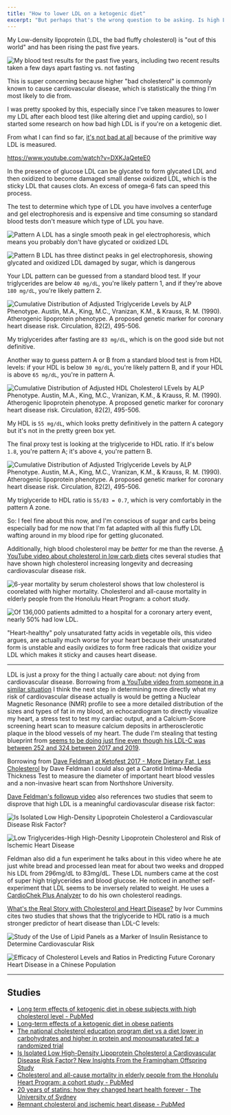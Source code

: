 ```yaml
---
title: "How to lower LDL on a ketogenic diet"
excerpt: "But perhaps that's the wrong question to be asking. Is high LDL on a ketogenic diet even bad?"
---
```


My Low-density lipoprotein (LDL, the bad fluffy cholesterol) is "out of this world" and has been rising the past five years.

![My blood test results for the past five years, including two recent results taken a few days apart fasting vs. not fasting](https://res.cloudinary.com/genco/image/upload/v1611630231/c/xn4t.png)

This is super concerning because higher "bad cholesterol" is commonly known to cause cardiovascular disease, which is statistically the thing I'm most likely to die from.

I was pretty spooked by this, especially since I've taken measures to lower my LDL after each blood test (like altering diet and upping cardio), so I started some research on how bad high LDL is if you're on a ketogenic diet.

From what I can find so far, [it's not bad at all](https://www.youtube.com/watch?v=DXKJaQeteE0) because of the primitive way LDL is measured.

https://www.youtube.com/watch?v=DXKJaQeteE0

In the presence of glucose LDL can be glycated to form glycated LDL and then oxidized to become damaged small dense oxidized LDL, which is the sticky LDL that causes clots. An excess of omega-6 fats can speed this process.

The test to determine which type of LDL you have involves a centerfuge and gel electrophoresis and is expensive and time consuming so standard blood tests don't measure which type of LDL you have.

![Pattern A LDL has a single smooth peak in gel electrophoresis, which means you probably don't have glycated or oxidized LDL](https://res.cloudinary.com/genco/image/upload/v1611633738/c/qPuo.png)

![Pattern B LDL has three distinct peaks in gel electrophoresis, showing glycated and oxidized LDL damaged by sugar, which is dangerous](https://res.cloudinary.com/genco/image/upload/v1611633910/c/SQET.png)

Your LDL pattern can be guessed from a standard blood test. If your triglycerides are below `40 mg/dL`, you're likely pattern 1, and if they're above `180 mg/dL`, you're likely pattern 2.

![Cumulative Distribution of Adjusted Triglyceride Levels by ALP Phenotype. Austin, M.A., King, M.C., Vranizan, K.M., & Krauss, R. M. (1990). Atherogenic lipoprotein phenotype. A proposed genetic marker for coronary heart disease risk. Circulation, 82(2), 495-506.](https://res.cloudinary.com/genco/image/upload/v1611635403/c/iNWm.png)

My triglycerides after fasting are `83 mg/dL`, which is on the good side but not definitive.

Another way to guess pattern A or B from a standard blood test is from HDL levels: if your HDL is below `30 mg/dL`, you're likely pattern B, and if your HDL is above `65 mg/dL`, you're in pattern A.

![Cumulative Distribution of Adjusted HDL Cholesterol LEvels by ALP Phenotype. Austin, M.A., King, M.C., Vranizan, K.M., & Krauss, R. M. (1990). Atherogenic lipoprotein phenotype. A proposed genetic marker for coronary heart disease risk. Circulation, 82(2), 495-506.](https://res.cloudinary.com/genco/image/upload/v1611635315/c/PJQk.png)

My HDL is `55 mg/dL`, which looks pretty definitively in the pattern A category but it's not in the pretty green box yet.

The final proxy test is looking at the triglyceride to HDL ratio. If it's below `1.8`, you're pattern A; it's above `4`, you're pattern B.

![Cumulative Distribution of Adjusted Triglyceride Levels by ALP Phenotype. Austin, M.A., King, M.C., Vranizan, K.M., & Krauss, R. M. (1990). Atherogenic lipoprotein phenotype. A proposed genetic marker for coronary heart disease risk. Circulation, 82(2), 495-506.](https://res.cloudinary.com/genco/image/upload/v1627418645/c/A2Hg.png)

My triglyceride to HDL ratio is `55/83 = 0.7`, which is very comfortably in the pattern A zone.

So: I feel fine about this now, and I'm conscious of sugar and carbs being especially bad for me now that I'm fat adapted with all this fluffy LDL wafting around in my blood ripe for getting gluconated.

Additionally, high blood cholesterol may be _better_ for me than the reverse. [A YouTube video about cholesterol in low carb diets](https://www.youtube.com/watch?v=b7zWNabebxs) cites several studies that have shown high cholesterol increasing longevity and decreasing cardiovascular disease risk.

![6-year mortality by serum cholesterol shows that low cholesterol is coorelated with higher mortality. Cholesterol and all-cause mortality in elderly people from the Honolulu Heart Program: a cohort study.](https://res.cloudinary.com/genco/image/upload/v1611690393/c/Ue7S.png)

![Of 136,000 patients admitted to a hospital for a coronary artery event, nearly 50% had low LDL.](https://res.cloudinary.com/genco/image/upload/v1611690611/c/J36z.png)

"Heart-healthy" poly unsaturated fatty acids in vegetable oils, this video argues, are actually much worse for your heart because their unsaturated form is unstable and easily oxidizes to form free radicals that oxidize your LDL which makes it sticky and causes heart disease.

---

LDL is just a proxy for the thing I actually care about: not dying from cardiovascular disease. Borrowing from [a YouTube video from someone in a similar situation](https://youtu.be/5d1Zd_rUJUs) I think the next step in determining more directly what my risk of cardiovascular disease actually is would be getting a Nuclear Magnetic Resonance (NMR) profile to see a more detailed distribution of the sizes and types of fat in my blood, an echocardiogram to directly visualize my heart, a stress test to test my cardiac output, and a Calcium-Score screening heart scan to measure calcium deposits in artherosclerotic plaque in the blood vessels of my heart. The dude I'm stealing that testing blueprint from [seems to be doing just fine even though his LDL-C was between 252 and 324 between 2017 and 2019](https://youtu.be/eR-ja-puGvw).

Borrowing from [Dave Feldman at Ketofest 2017 - More Dietary Fat, Less Cholesterol](https://youtu.be/tf55H-_aEns) by Dave Feldman I could also get a Carotid Intima-Media Thickness Test to measure the diameter of important heart blood vessles and a non-invasive heart scan from Northshore University.

[Dave Feldman's followup video](https://youtu.be/kDOHw0qhT0A) also references two studies that seem to disprove that high LDL is a meaningful cardiovascular disease risk factor:

![Is Isolated Low High-Density Lipoprotein Cholesterol a Cardiovascular Disease Risk Factor? ](https://res.cloudinary.com/genco/image/upload/v1612464695/c/CZSE.png)

![Low Triglycerides-High High-Desnity Lipoprotein Cholesterol and Risk of Ischemic Heart Disease](https://res.cloudinary.com/genco/image/upload/v1612464649/c/anQ3.png)

Feldman also did a fun experiment he talks about in this video where he ate just white bread and processed lean meat for about two weeks and dropped his LDL from 296mg/dL to 83mg/dL. These LDL numbers came at the cost of super high triglycerides and blood glucose. He noticed in another self-experiment that LDL seems to be inversely related to weight. He uses a [CardioChek Plus Analyzer](https://amzn.to/36HGKAK) to do his own cholesterol readings.

[What's the Real Story with Cholesterol and Heart Disease?](https://youtu.be/9N7CvW1Jqes) by Ivor Cummins cites two studies that shows that the triglyceride to HDL ratio is a much stronger predictor of heart disease than LDL-C levels:

![Study of the Use of Lipid Panels as a Marker of Insulin Resistance to Determine Cardiovascular Risk](https://res.cloudinary.com/genco/image/upload/v1612467117/c/jMAZ.png)

![Efficacy of Cholesterol Levels and Ratios in Predicting Future Coronary Heart Disease in a Chinese Population](https://res.cloudinary.com/genco/image/upload/v1612467218/c/zn36.png)

---

## Studies

- [Long term effects of ketogenic diet in obese subjects with high cholesterol level - PubMed](https://pubmed.ncbi.nlm.nih.gov/16652223/)
- [Long-term effects of a ketogenic diet in obese patients](https://www.ncbi.nlm.nih.gov/pmc/articles/PMC2716748/)
- [The national cholesterol education program diet vs a diet lower in carbohydrates and higher in protein and monounsaturated fat: a randomized trial](https://pubmed.ncbi.nlm.nih.gov/15505128/)
- [Is Isolated Low High-Density Lipoprotein Cholesterol a Cardiovascular Disease Risk Factor? New Insights From the Framingham Offspring Study](https://pubmed.ncbi.nlm.nih.gov/27166203/)
- [Cholesterol and all-cause mortality in elderly people from the Honolulu Heart Program: a cohort study - PubMed](https://pubmed.ncbi.nlm.nih.gov/11502313/)
- [20 years of statins: how they changed heart health forever - The University of Sydney](https://www.sydney.edu.au/news-opinion/news/2018/11/02/20-years-of-statins--how-they-changed-heart-health-forever.html)
- [Remnant cholesterol and ischemic heart disease - PubMed](https://pubmed.ncbi.nlm.nih.gov/24977981/)
